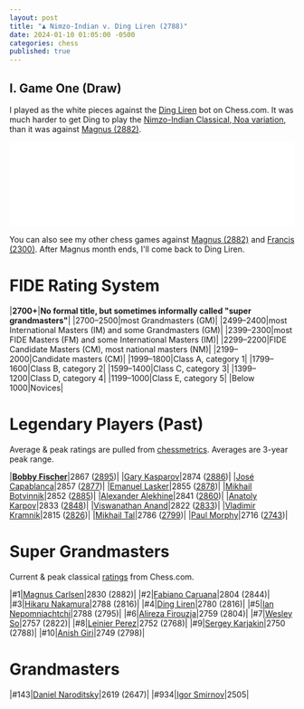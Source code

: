 ```yaml
---
layout: post
title: "♟️ Nimzo-Indian v. Ding Liren (2788)"
date: 2024-01-10 01:05:00 -0500
categories: chess
published: true
---
```


## I. Game One (Draw)

I played as the white pieces against the [Ding Liren](https://www.chess.com/players/ding-liren) bot on Chess.com. It was much harder to get Ding to play the [Nimzo-Indian Classical, Noa variation](https://www.chess.com/openings/Nimzo-Indian-Defense-Classical-Noa-Variation), than it was against [Magnus (2882)](https://sevenshepherd.github.io/chess-games-magnus/).

<iframe id="11418015" allowtransparency="true" frameborder="0" style="width:100%;border:none;" src="//www.chess.com/emboard?id=11418015"></iframe><script>window.addEventListener("message",e=>{e['data']&&"11418015"===e['data']['id']&&document.getElementById(`${e['data']['id']}`)&&(document.getElementById(`${e['data']['id']}`).style.height=`${e['data']['frameHeight']+30}px`)});</script>

You can also see my other chess games against [Magnus (2882)](https://sevenshepherd.github.io/chess-games-magnus/) and [Francis (2300)](https://sevenshepherd.github.io/chess-games/). After Magnus month ends, I'll come back to Ding Liren.

# FIDE Rating System

|**2700+**|**No formal title, but sometimes informally called "super grandmasters"**|
|2700–2500|most Grandmasters (GM)|
|2499–2400|most International Masters (IM) and some Grandmasters (GM)|
|2399–2300|most FIDE Masters (FM) and some International Masters (IM)|
|2299–2200|FIDE Candidate Masters (CM), most national masters (NM)|
|2199–2000|Candidate masters (CM)|
|1999–1800|Class A, category 1|
|1799–1600|Class B, category 2|
|1599–1400|Class C, category 3|
|1399–1200|Class D, category 4|
|1199–1000|Class E, category 5|
|Below 1000|Novices|

# Legendary Players (Past)

Average & peak ratings are pulled from [chessmetrics](http://chessmetrics.com/cm/CM2/PeakList.asp). Averages are 3-year peak range.

|[**Bobby Fischer**](https://www.chess.com/players/bobby-fischer)|2867 ([2895](http://chessmetrics.com/cm/CM2/PlayerProfile.asp?Params=199510SSSSS3S038178000000111000000000000010100))|
|[Gary Kasparov](https://www.chess.com/players/garry-kasparov)|2874 ([2886](http://chessmetrics.com/cm/CM2/PlayerProfile.asp?Params=199510SSSSS3S062926000000111000000000000010100))|
|[José Capablanca](https://www.chess.com/players/jose-raul-capablanca)|2857 ([2877](http://chessmetrics.com/cm/CM2/PlayerProfile.asp?Params=199510SSSSS3S019593000000111000000000000010100))|
|[Emanuel Lasker](https://www.chess.com/players/emanuel-lasker)|2855 ([2878](http://chessmetrics.com/cm/CM2/PlayerProfile.asp?Params=199510SSSSS3S073076000000111000000000000010100))|
|[Mikhail Botvinnik](https://www.chess.com/players/mikhail-botvinnik)|2852 ([2885](http://chessmetrics.com/cm/CM2/PlayerProfile.asp?Params=199510SSSSS3S015154000000111000000000000010100))|
|[Alexander Alekhine](https://www.chess.com/players/alexander-alekhine)|2841 ([2860](http://chessmetrics.com/cm/CM2/PlayerProfile.asp?Params=199510SSSSS3S002138000000111000000000000010100))|
|[Anatoly Karpov](https://www.chess.com/players/anatoly-karpov)|2833 ([2848](http://chessmetrics.com/cm/CM2/PlayerProfile.asp?Params=199510SSSSS3S062745000000111000000000000010100))|
|[Viswanathan Anand](https://www.chess.com/players/viswanathan-anand)|2822 ([2833](http://chessmetrics.com/cm/CM2/PlayerProfile.asp?Params=199510SSSSS3S003424000000111000000000000010100))|
|[Vladimir Kramnik](https://www.chess.com/players/vladimir-kramnik)|2815 ([2826](http://chessmetrics.com/cm/CM2/PlayerProfile.asp?Params=199510SSSSS3S068986000000111000000000000010100))|
|[Mikhail Tal](https://www.chess.com/players/mikhail-tal)|2786 ([2799](http://chessmetrics.com/cm/CM2/PlayerProfile.asp?Params=199510SSSSS3S129382000000111000000000000010100))|
|[Paul Morphy](https://www.chess.com/players/paul-morphy)|2716 ([2743](http://chessmetrics.com/cm/CM2/PlayerProfile.asp?Params=199510SSSSS3S088959000000111000000000000010100))|

<!-- [](https://en.wikipedia.org/wiki/Paul_Morphy) -->

# Super Grandmasters

Current & peak classical [ratings](https://www.chess.com/ratings) from Chess.com.

|#1|[Magnus Carlsen](https://www.chess.com/players/magnus-carlsen)|2830 (2882)|
|#2|[Fabiano Caruana](https://www.chess.com/players/fabiano-caruana)|2804 (2844)|
|#3|[Hikaru Nakamura](https://www.chess.com/players/Hikaru-Nakamura)|2788 (2816)|
|#4|[Ding Liren](https://www.chess.com/players/ding-liren)|2780 (2816)|
|#5|[Ian Nepomniachtchi](https://www.chess.com/players/ian-nepomniachtchi)|2788 (2795)|
|#6|[Alireza Firouzja](https://www.chess.com/players/alireza-firouzja)|2759 (2804)|
|#7|[Wesley So](https://www.chess.com/players/wesley-so)|2757 (2822)|
|#8|[Leinier Perez](https://www.chess.com/players/leinier-dominguez-perez)|2752 (2768)|
|#9|[Sergey Karjakin](https://www.chess.com/players/sergey-karjakin)|2750 (2788)|
|#10|[Anish Giri](https://www.chess.com/players/anish-giri)|2749 (2798)|

<!-- |#1|[Magnus Carlsen](https://www.chess.com/players/magnus-carlsen)|[YouTube](https://www.youtube.com/@themagnuscarlsen)|2830|
|#2|[Fabiano Caruana](https://www.chess.com/players/fabiano-caruana)|N/A|2804|
|#3|[Hikaru Nakamura](https://www.chess.com/players/Hikaru-Nakamura)|[YouTube](https://www.youtube.com/@GMHikaru)|2788|
|#4|[Ding Liren](https://www.chess.com/players/ding-liren)|N/A|2780|
|#5|[Ian Nepomniachtchi](https://www.chess.com/players/ian-nepomniachtchi)|N/A|2788|
|#6|[Wesley So](https://www.chess.com/players/wesley-so)|N/A|2757| -->

# Grandmasters

|#143|[Daniel Naroditsky](https://www.chess.com/players/daniel-naroditsky)|2619 (2647)|
|#934|[Igor Smirnov](https://www.chessgames.com/player/igor_smirnov.html)|2505|

<!--
The following are a list of Grandmasters that I've found to be good teachers on YouTube.

[YouTube](https://www.youtube.com/@GMIgorSmirnov)
-->

<!-- |[Levy Rozman](https://www.chess.com/players/levy-rozman)|[YouTube Channel](https://www.youtube.com/@GothamChess)|2420| -->